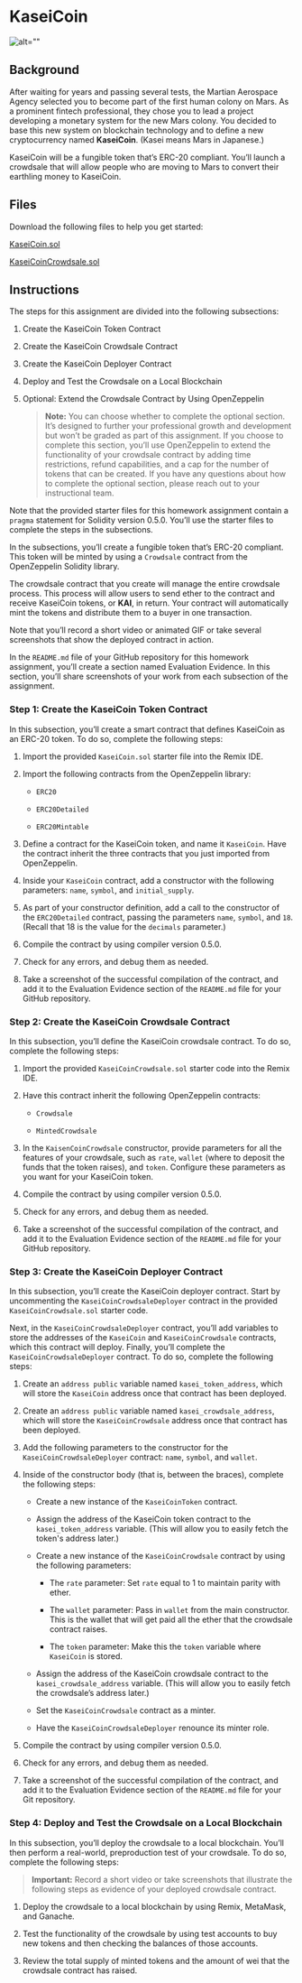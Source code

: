 # KaseiCoin
![alt=""](Images/application-image.png)

## Background

After waiting for years and passing several tests, the Martian Aerospace Agency selected you to become part of the first human colony on Mars. As a prominent fintech professional, they chose you to lead a project developing a monetary system for the new Mars colony. You decided to base this new system on blockchain technology and to define a new cryptocurrency named **KaseiCoin**. (Kasei means Mars in Japanese.)

KaseiCoin will be a fungible token that’s ERC-20 compliant. You’ll launch a crowdsale that will allow people who are moving to Mars to convert their earthling money to KaseiCoin.

## Files

Download the following files to help you get started:

[KaseiCoin.sol](./Starter_Code/KaseiCoin.sol)

[KaseiCoinCrowdsale.sol](./Starter_Code/KaseiCoinCrowdsale.com)

## Instructions

The steps for this assignment are divided into the following subsections:

1. Create the KaseiCoin Token Contract

2. Create the KaseiCoin Crowdsale Contract

3. Create the KaseiCoin Deployer Contract

4. Deploy and Test the Crowdsale on a Local Blockchain

5. Optional: Extend the Crowdsale Contract by Using OpenZeppelin

    > **Note:** You can choose whether to complete the optional section. It’s designed to further your professional growth and development but won’t be graded as part of this assignment. If you choose to complete this section, you’ll use OpenZeppelin to extend the functionality of your crowdsale contract by adding time restrictions, refund capabilities, and a cap for the number of tokens that can be created. If you have any questions about how to complete the optional section, please reach out to your instructional team.

Note that the provided starter files for this homework assignment contain a `pragma` statement for Solidity version 0.5.0. You’ll use the starter files to complete the steps in the subsections.

In the subsections, you’ll create a fungible token that’s ERC-20 compliant. This token will be minted by using a `Crowdsale` contract from the OpenZeppelin Solidity library.

The crowdsale contract that you create will manage the entire crowdsale process. This process will allow users to send ether to the contract and receive KaseiCoin tokens, or **KAI**, in return. Your contract will automatically mint the tokens and distribute them to a buyer in one transaction.

Note that you’ll record a short video or animated GIF or take several screenshots that show the deployed contract in action.

In the `README.md` file of your GitHub repository for this homework assignment, you’ll create a section named Evaluation Evidence. In this section, you’ll share screenshots of your work from each subsection of the assignment.

### Step 1: Create the KaseiCoin Token Contract

In this subsection, you’ll create a smart contract that defines KaseiCoin as an ERC-20 token. To do so, complete the following steps:

1. Import the provided `KaseiCoin.sol` starter file into the Remix IDE.

2. Import the following contracts from the OpenZeppelin library:

    * `ERC20`

    * `ERC20Detailed`

    * `ERC20Mintable`

3. Define a contract for the KaseiCoin token, and name it `KaseiCoin`. Have the contract inherit the three contracts that you just imported from OpenZeppelin.

4. Inside your `KaseiCoin` contract, add a constructor with the following parameters: `name`, `symbol`, and `initial_supply`.

5. As part of your constructor definition, add a call to the constructor of the `ERC20Detailed` contract, passing the parameters `name`, `symbol`, and `18`. (Recall that 18 is the value for the `decimals` parameter.)

6. Compile the contract by using compiler version 0.5.0.

7. Check for any errors, and debug them as needed.

8. Take a screenshot of the successful compilation of the contract, and add it to the Evaluation Evidence section of the `README.md` file for your GitHub repository.

### Step 2: Create the KaseiCoin Crowdsale Contract

In this subsection, you’ll define the KaseiCoin crowdsale contract. To do so, complete the following steps:

1. Import the provided `KaseiCoinCrowdsale.sol` starter code into the Remix IDE.

2. Have this contract inherit the following OpenZeppelin contracts:

    * `Crowdsale`

    * `MintedCrowdsale`

3. In the `KaisenCoinCrowdsale` constructor, provide parameters for all the features of your crowdsale, such as `rate`, `wallet` (where to deposit the funds that the token raises), and `token`. Configure these parameters as you want for your KaseiCoin token.

4. Compile the contract by using compiler version 0.5.0.

5. Check for any errors, and debug them as needed.

6. Take a screenshot of the successful compilation of the contract, and add it to the Evaluation Evidence section of the `README.md` file for your GitHub repository.

### Step 3: Create the KaseiCoin Deployer Contract

In this subsection, you’ll create the KaseiCoin deployer contract. Start by uncommenting the `KaseiCoinCrowdsaleDeployer` contract in the provided `KaseiCoinCrowdsale.sol` starter code.

Next, in the `KaseiCoinCrowdsaleDeployer` contract, you’ll add variables to store the addresses of the `KaseiCoin` and `KaseiCoinCrowdsale` contracts, which this contract will deploy. Finally, you’ll complete the `KaseiCoinCrowdsaleDeployer` contract. To do so, complete the following steps:

1. Create an `address public` variable named `kasei_token_address`, which will store the `KaseiCoin` address once that contract has been deployed.

2. Create an `address public` variable named `kasei_crowdsale_address`, which will store the `KaseiCoinCrowdsale` address once that contract has been deployed.

3. Add the following parameters to the constructor for the `KaseiCoinCrowdsaleDeployer` contract: `name`, `symbol`, and `wallet`.

4. Inside of the constructor body (that is, between the braces), complete the following steps:

    * Create a new instance of the `KaseiCoinToken` contract.

    * Assign the address of the KaseiCoin token contract to the `kasei_token_address` variable. (This will allow you to easily fetch the token's address later.)

    * Create a new instance of the `KaseiCoinCrowdsale` contract by using the following parameters:

      * The `rate` parameter: Set `rate` equal to 1 to maintain parity with ether.

      * The `wallet` parameter: Pass in `wallet` from the main constructor. This is the wallet that will get paid all the ether that the crowdsale contract raises.

      * The `token` parameter: Make this the `token` variable where `KaseiCoin` is stored.

    * Assign the address of the KaseiCoin crowdsale contract to the `kasei_crowdsale_address` variable. (This will allow you to easily fetch the crowdsale’s address later.)

    * Set the `KaseiCoinCrowdsale` contract as a minter.

    * Have the `KaseiCoinCrowdsaleDeployer` renounce its minter role.

5. Compile the contract by using compiler version 0.5.0.

6. Check for any errors, and debug them as needed.

7. Take a screenshot of the successful compilation of the contract, and add it to the Evaluation Evidence section of the `README.md` file for your Git repository.

### Step 4: Deploy and Test the Crowdsale on a Local Blockchain

In this subsection, you’ll deploy the crowdsale to a local blockchain. You’ll then perform a real-world, preproduction test of your crowdsale. To do so, complete the following steps:

> **Important:** Record a short video or take screenshots that illustrate the following steps as evidence of your deployed crowdsale contract.

1. Deploy the crowdsale to a local blockchain by using Remix, MetaMask, and Ganache.

2. Test the functionality of the crowdsale by using test accounts to buy new tokens and then checking the balances of those accounts.

3. Review the total supply of minted tokens and the amount of wei that the crowdsale contract has raised.
